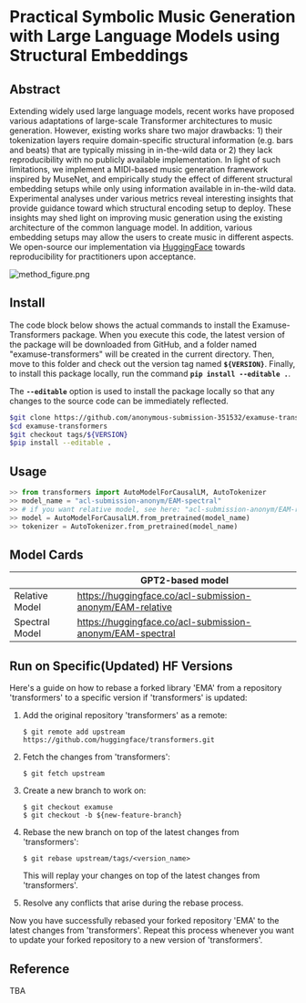 # Practical Symbolic Music Generation with Large Language Models using Structural Embeddings

## Abstract
Extending widely used large language models, recent works have proposed various adaptations of large-scale Transformer architectures to music generation. However, existing works share two major drawbacks: 1) their tokenization layers require domain-specific structural information (e.g. bars and beats) that are typically missing in in-the-wild data or 2) they lack reproducibility with no publicly available implementation. In light of such limitations, we implement a MIDI-based music generation framework inspired by MuseNet, and empirically study the effect of different structural embedding setups while only using information available in in-the-wild data. Experimental analyses under various metrics reveal interesting insights that provide guidance toward which structural encoding setup to deploy. These insights may shed light on improving music generation using the existing architecture of the common language model. In addition, various embedding setups may allow the users to create music in different aspects. We open-source our implementation via [HuggingFace](https://github.com/anonymous) towards reproducibility for practitioners upon acceptance.

![method_figure.png](https://huggingface.co/acl-submission-anonym/EAM-relative/resolve/main/method_figure.png)

## Install

The code block below shows the actual commands to install the Examuse-Transformers package. When you execute this code, the latest version of the package will be downloaded from GitHub, and a folder named "examuse-transformers" will be created in the current directory. Then, move to this folder and check out the version tag named **`${VERSION}`**. Finally, to install this package locally, run the command **`pip install --editable .`**.

The **`--editable`** option is used to install the package locally so that any changes to the source code can be immediately reflected.

```bash
$git clone https://github.com/anonymous-submission-351532/examuse-transformers.git
$cd examuse-transformers
$git checkout tags/${VERSION}
$pip install --editable .
```

## Usage

```python
>> from transformers import AutoModelForCausalLM, AutoTokenizer
>> model_name = "acl-submission-anonym/EAM-spectral"
>> # if you want relative model, see here: "acl-submission-anonym/EAM-relative"
>> model = AutoModelForCausalLM.from_pretrained(model_name) 
>> tokenizer = AutoTokenizer.from_pretrained(model_name)
```

## Model Cards

|  | GPT2-based model |
| --- | --- |
| Relative Model | https://huggingface.co/acl-submission-anonym/EAM-relative |
| Spectral Model | https://huggingface.co/acl-submission-anonym/EAM-spectral |

## Run on Specific(Updated) HF Versions

Here's a guide on how to rebase a forked library 'EMA' from a repository 'transformers' to a specific version if 'transformers' is updated:

1. Add the original repository 'transformers' as a remote:
    
    ```
    $ git remote add upstream https://github.com/huggingface/transformers.git
    ```
    
2. Fetch the changes from 'transformers':
    
    ```
    $ git fetch upstream
    ```
    
3. Create a new branch to work on:
    
    ```
    $ git checkout examuse
    $ git checkout -b ${new-feature-branch}
    ```
    
4. Rebase the new branch on top of the latest changes from 'transformers':
    
    ```
    $ git rebase upstream/tags/<version_name>
    ```
    
    This will replay your changes on top of the latest changes from 'transformers'.
    
5. Resolve any conflicts that arise during the rebase process.

Now you have successfully rebased your forked repository 'EMA' to the latest changes from 'transformers'. Repeat this process whenever you want to update your forked repository to a new version of 'transformers'.

## Reference

TBA